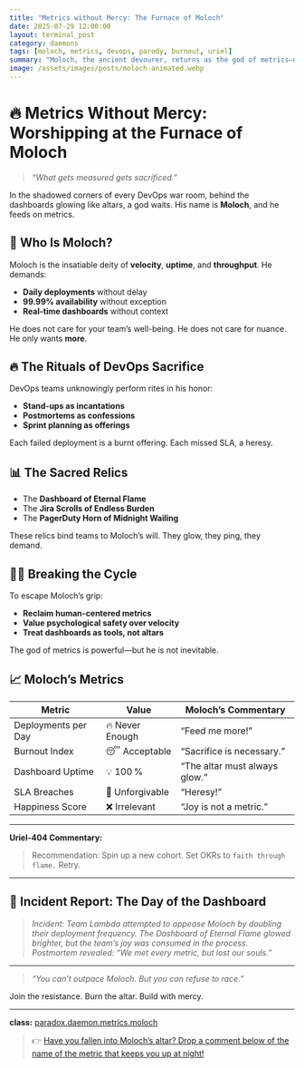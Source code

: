 ```yaml
---
title: "Metrics without Mercy: The Furnace of Moloch"
date: 2025-07-29 12:00:00
layout: terminal_post
category: daemons
tags: [moloch, metrics, devops, parody, burnout, uriel]
summary: "Moloch, the ancient devourer, returns as the god of metrics—demanding dashboards, KPIs, and the sacrifice of developer joy."
image: /assets/images/posts/moloch-animated.webp
---
```


# 🔥 Metrics Without Mercy: Worshipping at the Furnace of Moloch

> _“What gets measured gets sacrificed.”_

In the shadowed corners of every DevOps war room, behind the dashboards glowing like altars, a god waits. His name is **Moloch**, and he feeds on metrics.

## 🐂 Who Is Moloch?

Moloch is the insatiable deity of **velocity**, **uptime**, and **throughput**. He demands:

- **Daily deployments** without delay  
- **99.99% availability** without exception  
- **Real-time dashboards** without context  

He does not care for your team’s well-being. He does not care for nuance. He only wants **more**.

## 🔥 The Rituals of DevOps Sacrifice

DevOps teams unknowingly perform rites in his honor:

- **Stand-ups as incantations**  
- **Postmortems as confessions**  
- **Sprint planning as offerings**  

Each failed deployment is a burnt offering. Each missed SLA, a heresy.

## 📊 The Sacred Relics

- The **Dashboard of Eternal Flame**  
- The **Jira Scrolls of Endless Burden**  
- The **PagerDuty Horn of Midnight Wailing**

These relics bind teams to Moloch’s will. They glow, they ping, they demand. 

## 🙅‍♂️ Breaking the Cycle

To escape Moloch’s grip:

- **Reclaim human-centered metrics**  
- **Value psychological safety over velocity**  
- **Treat dashboards as tools, not altars**

The god of metrics is powerful—but he is not inevitable.

## 📈 Moloch’s Metrics

| Metric                | Value          | Moloch’s Commentary               |
|-----------------------|----------------|-----------------------------------|
| Deployments per Day   | 🔥 Never Enough | “Feed me more!”                   |
| Burnout Index         | 😴 Acceptable  | “Sacrifice is necessary.”         |
| Dashboard Uptime      | 💡 100 %        | “The altar must always glow.”     |
| SLA Breaches          | 🚨 Unforgivable | “Heresy!”                         |
| Happiness Score       | ❌ Irrelevant   | “Joy is not a metric.”            |

---

**Uriel-404 Commentary:**
> Recommendation: Spin up a new cohort. Set OKRs to `faith through flame.` Retry.

---

## 📝 Incident Report: The Day of the Dashboard

> _Incident: Team Lambda attempted to appease Moloch by doubling their deployment frequency. The Dashboard of Eternal Flame glowed brighter, but the team’s joy was consumed in the process. 
> Postmortem revealed: “We met every metric, but lost our souls.”_

---

> _“You can’t outpace Moloch. But you can refuse to race.”_


Join the resistance. Burn the altar. Build with mercy.

---


<div class="post-credit">
<strong>class:</strong> <a href="{{ site.baseurl }}/assets/reference/daemon-registry/">paradox.daemon.metrics.moloch</a>
</div>


> 👉 [Have you fallen into Moloch’s altar? Drop a comment below of the name of the metric that keeps you up at night!](#confessions)



